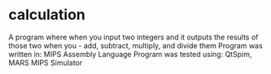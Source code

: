 # calculation
A program where when you input two integers and it outputs the results of those two when you - add, subtract, multiply, and divide them
Program was written in: MIPS Assembly Language
Program was tested using: QtSpim, MARS MIPS Simulator
